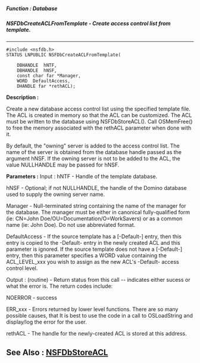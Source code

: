 ##### Function : Database
##### NSFDbCreateACLFromTemplate - Create access control list from template.
---
```
#include <nsfdb.h>
STATUS LNPUBLIC NSFDbCreateACLFromTemplate(

	DBHANDLE  hNTF,
	DBHANDLE  hNSF,
	const char far *Manager,
	WORD  DefaultAccess,
	DHANDLE far *rethACL);
```
**Description :**

Create a new database access control list using the specified template file.  
The ACL is created in memory so that the ACL can be customized.  The ACL must 
be written to the database using NSFDbStoreACL().  Call OSMemFree() to free the 
memory associated with the rethACL parameter when done with it.

By default, the "owning" server is added to the access control list.  The name 
of the server is obtained from the database handle passed as the argument 
hNSF.  If the owning server is not to be added to the ACL, the value NULLHANDLE 
may be passed for hNSF.

**Parameters :**
Input :
hNTF  -  Handle of the template database.

hNSF  -  Optional;  if not NULLHANDLE, the handle of the Domino database used to supply the owning server name.

Manager  -  Null-terminated string containing the name of the manager for the database.   The manager must be either in canonical fully-qualified form (ie:  CN=John Doe/OU=Documentation/O=WorkSavers) or as a common name (ie:  John Doe).  Do not use abbreviated format.

DefaultAccess  -  If the source template has a [-Default-] entry, then this entry is copied to the -Default- entry in the newly created ACL and this parameter is ignored.  If the source template does not have a [-Default-] entry, then this parameter specifies a WORD value containing the ACL_LEVEL_xxx you wish to assign as the new ACL's -Default- access control level.

Output :
(routine)  -  Return status from this call -- indicates either sucess or what the error is. The return codes include:

NOERROR - success

ERR_xxx - Errors returned by lower level functions.  There are so many possible causes, that It is best to use the code in a call to OSLoadString and display/log the error for the user.


rethACL  -  The handle for the newly-created ACL is stored at this address.


**See Also :**
[NSFDbStoreACL](/domino-c-api-docs/reference/Func/NSFDbStoreACL)
---
